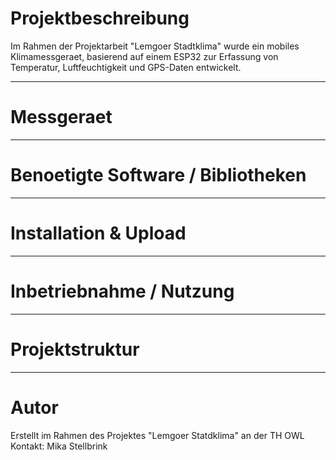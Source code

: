 # Projektbeschreibung
Im Rahmen der Projektarbeit "Lemgoer Stadtklima" wurde ein mobiles Klimamessgeraet, basierend auf einem ESP32 zur
Erfassung von Temperatur, Luftfeuchtigkeit und GPS-Daten entwickelt.

---
# Messgeraet

---
# Benoetigte Software / Bibliotheken

---
# Installation & Upload

---
# Inbetriebnahme / Nutzung

---
# Projektstruktur

---
# Autor
Erstellt im Rahmen des Projektes "Lemgoer Statdklima" an der TH OWL
Kontakt: Mika Stellbrink
